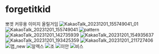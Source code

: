 # forgetitkid
뽀겟 커뮤용
이미지 올릴거임
![KakaoTalk_20231201_155749041_01](https://github.com/glucose180/forgetitkid/assets/54951597/863475eb-8794-4dfe-9d54-7c3de821f8ef)
![KakaoTalk_20231201_155749041](https://github.com/glucose180/forgetitkid/assets/54951597/50c1c18c-b1a3-47ca-9755-b753ed30b210)
![pattern](https://github.com/glucose180/forgetitkid/assets/54951597/051d3a8e-8ac8-430f-83d0-18603881e9ed)
![KakaoTalk_20231201_142735939](https://github.com/glucose180/forgetitkid/assets/54951597/13aa0aad-bb47-4401-8ec6-871402d61acf)
![KakaoTalk_20231201_154935637](https://github.com/glucose180/forgetitkid/assets/54951597/1ab31490-d8ed-4069-ad5c-c0a164ac828e)
![KakaoTalk_20231201_193425359](https://github.com/glucose180/forgetitkid/assets/54951597/222e426c-2fa1-484e-9b56-83b1cf26219f)
![KakaoTalk_20231201_211727406](https://github.com/glucose180/forgetitkid/assets/54951597/cc07b291-1abd-468a-a65d-7e0e7303a5e6)
![맵_new](https://github.com/glucose180/forgetitkid/assets/54951597/c58a0c18-4ad7-404f-8632-1a49ef3a4ca5)
![알렉스](https://github.com/glucose180/forgetitkid/assets/54951597/aa5c60c4-b9fe-4de1-bb98-5ab4a2349e5e)
![조](https://github.com/glucose180/forgetitkid/assets/54951597/be7080fb-a7a1-4bd1-9b15-5c7a79638049)
![이안](https://github.com/glucose180/forgetitkid/assets/54951597/6e78e20d-bd6d-45e1-87b8-994b0bb92e5d)
![비스](https://github.com/glucose180/forgetitkid/assets/54951597/f5994043-4013-4b38-b755-1b7b38a63ead)



